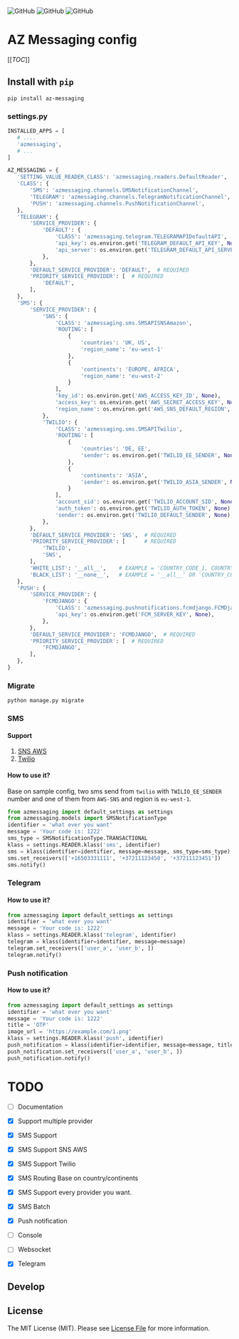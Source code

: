 <!--![GitHub All Releases](https://img.shields.io/github/downloads/ali-zahedi/az-messaging/total)-->
<!--![GitHub issues](https://img.shields.io/github/issues/ali-zahedi/az-messaging)-->
![GitHub](https://img.shields.io/github/license/ali-zahedi/az-messaging)
![GitHub](https://img.shields.io/pypi/pyversions/az-messaging.svg?maxAge=2592000)
![GitHub](https://img.shields.io/pypi/v/az-messaging.svg?maxAge=2592000)
# AZ Messaging config

[[_TOC_]]

## Install with `pip`

```shell script
pip install az-messaging
```

### settings.py

 
 ``` python
INSTALLED_APPS = [
    # ....
    'azmessaging',
    # ...
]

AZ_MESSAGING = {
    'SETTING_VALUE_READER_CLASS': 'azmessaging.readers.DefaultReader',
    'CLASS': {
        'SMS': 'azmessaging.channels.SMSNotificationChannel',
        'TELEGRAM': 'azmessaging.channels.TelegramNotificationChannel',
        'PUSH': 'azmessaging.channels.PushNotificationChannel',
    },
    'TELEGRAM': {
        'SERVICE_PROVIDER': {
            'DEFAULT': {
                'CLASS': 'azmessaging.telegram.TELEGRAMAPIDefaultAPI',
                'api_key': os.environ.get('TELEGRAM_DEFAULT_API_KEY', None),
                'api_server': os.environ.get('TELEGRAM_DEFAULT_API_SERVER', None),
            },
        },
        'DEFAULT_SERVICE_PROVIDER': 'DEFAULT',  # REQUIRED
        'PRIORITY_SERVICE_PROVIDER': [  # REQUIRED
            'DEFAULT',
        ],
    },
    'SMS': {
        'SERVICE_PROVIDER': {
            'SNS': {
                'CLASS': 'azmessaging.sms.SMSAPISNSAmazon',
                'ROUTING': [
                    {
                        'countries': 'UK, US',
                        'region_name': 'eu-west-1'
                    },
                    {
                        'continents': 'EUROPE, AFRICA',
                        'region_name': 'eu-west-2'
                    }
                ],
                'key_id': os.environ.get('AWS_ACCESS_KEY_ID', None),
                'access_key': os.environ.get('AWS_SECRET_ACCESS_KEY', None),
                'region_name': os.environ.get('AWS_SNS_DEFAULT_REGION', None),
            },
            'TWILIO': {
                'CLASS': 'azmessaging.sms.SMSAPITwilio',
                'ROUTING': [
                    {
                        'countries': 'DE, EE',
                        'sender': os.environ.get('TWILIO_EE_SENDER', None),
                    },
                    {
                        'continents': 'ASIA',
                        'sender': os.environ.get('TWILIO_ASIA_SENDER', None),
                    }
                ],
                'account_sid': os.environ.get('TWILIO_ACCOUNT_SID', None),
                'auth_token': os.environ.get('TWILIO_AUTH_TOKEN', None),
                'sender': os.environ.get('TWILIO_DEFAULT_SENDER', None),
            },
        },
        'DEFAULT_SERVICE_PROVIDER': 'SNS',  # REQUIRED
        'PRIORITY_SERVICE_PROVIDER': [      # REQUIRED
            'TWILIO',
            'SNS',
        ],
        'WHITE_LIST': '__all__',    # EXAMPLE = 'COUNTRY_CODE_1, COUNTRY_CODE_2' 
        'BLACK_LIST': '__none__',   # EXAMPLE = '__all__' OR 'COUNTRY_CODE_3, COUNTRY_CODE_4'
    },
    'PUSH': {
        'SERVICE_PROVIDER': {
            'FCMDJANGO': {
                'CLASS': 'azmessaging.pushnotifications.fcmdjango.FCMDjangoAPI',
                'api_key': os.environ.get('FCM_SERVER_KEY', None),
            },
        },
        'DEFAULT_SERVICE_PROVIDER': 'FCMDJANGO',  # REQUIRED
        'PRIORITY_SERVICE_PROVIDER': [  # REQUIRED
            'FCMDJANGO',
        ],
    },
}
 ```

### Migrate

```
python manage.py migrate
```

### SMS

#### Support

1. [SNS AWS](https://aws.amazon.com/sns/)
1. [Twilio](https://www.twilio.com/sms)

#### How to use it?

Base on sample config, two sms send from `twilio` with `TWILIO_EE_SENDER` number and one of them from `AWS-SNS` and region is `eu-west-1`.
 
```python
from azmessaging import default_settings as settings
from azmessaging.models import SMSNotificationType
identifier = 'what ever you want'
message = 'Your code is: 1222'
sms_type = SMSNotificationType.TRANSACTIONAL
klass = settings.READER.klass('sms', identifier)
sms = klass(identifier=identifier, message=message, sms_type=sms_type)
sms.set_receivers(['+16503331111', '+37211123450', '+37211123451'])
sms.notify()
```

### Telegram


#### How to use it?
 
```python
from azmessaging import default_settings as settings
identifier = 'what ever you want'
message = 'Your code is: 1222'
klass = settings.READER.klass('telegram', identifier)
telegram = klass(identifier=identifier, message=message)
telegram.set_receivers(['user_a', 'user_b', ])
telegram.notify()
```

### Push notification


#### How to use it?
 
```python
from azmessaging import default_settings as settings
identifier = 'what ever you want'
message = 'Your code is: 1222'
title = 'OTP'
image_url = 'https://example.com/1.png' 
klass = settings.READER.klass('push', identifier)
push_notification = klass(identifier=identifier, message=message, title=title, image_url=image_url, payload_data={})
push_notification.set_receivers(['user_a', 'user_b', ])
push_notification.notify()
```

# TODO

- [ ] Documentation

- [x] Support multiple provider 

- [X] SMS Support

- [X] SMS Support SNS AWS

- [X] SMS Support Twilio

- [X] SMS Routing Base on country/continents

- [x] SMS Support every provider you want.

- [X] SMS Batch 

- [X] Push notification

- [ ] Console

- [ ] Websocket

- [X] Telegram

## Develop

## License

The MIT License (MIT). Please see [License File](LICENSE) for more information.



